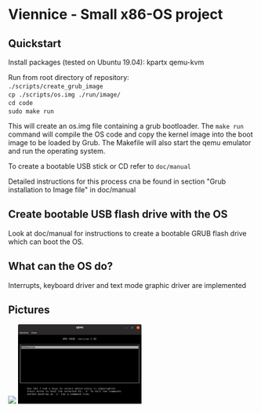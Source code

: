 # Viennice - Small x86-OS project

## Quickstart

Install packages (tested on Ubuntu 19.04):
kpartx
qemu-kvm

Run from root directory of repository:  
`./scripts/create_grub_image`  
`cp ./scripts/os.img ./run/image/`  
`cd code`  
`sudo make run`  

This will create an os.img file containing a grub bootloader. The `make run`
command will compile the OS code and copy the kernel image into the boot image
to be loaded by Grub. The Makefile will also start the qemu emulator and run
the operating system.

To create a bootable USB stick or CD refer to `doc/manual`

Detailed instructions for this process cna be found in section
"Grub installation to Image file" in doc/manual

## Create bootable USB flash drive with the OS

Look at doc/manual for instructions to create a bootable GRUB flash drive which can boot the OS.

## What can the OS do?

Interrupts, keyboard driver and text mode graphic driver are implemented

## Pictures

<img src="doc/pictures/viennice.jpg" width="50%">
<img src="doc/pictures/grub.png" width="50%">
